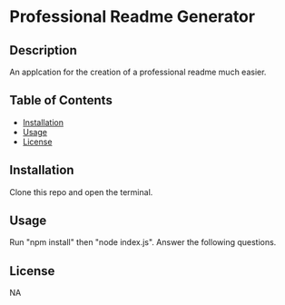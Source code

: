 # Professional Readme Generator

## Description

An applcation for the creation of a professional readme much easier.

## Table of Contents

- [Installation](#installation)
- [Usage](#usage)
- [License](#license)

  
## Installation

Clone this repo and open the terminal.

## Usage

Run "npm install" then "node index.js". Answer the following questions.

## License

NA
